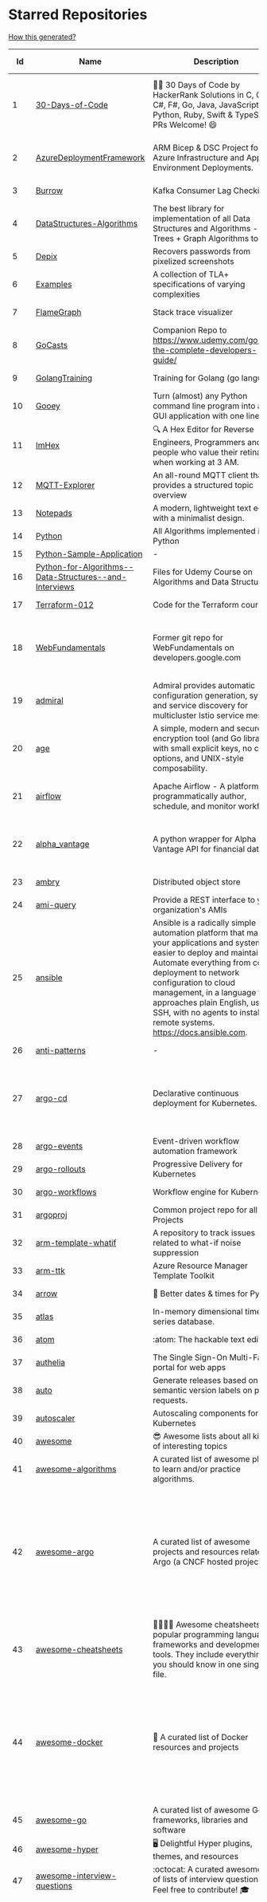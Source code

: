 # Starred Repositories  
[How this generated?](../master/USAGE.md)  
  
| Id 			| Name			| Description | Star Counts | Topics/Tags   | Last Updated 	|  
| ----------- | ----------- 	| ----------- | ----------- | ----------- 	| -----------   |  
|1|[30-Days-of-Code](https://github.com/xeoneux/30-Days-of-Code.git)|👨‍💻 30 Days of Code by HackerRank Solutions in C, C++, C#, F#, Go, Java, JavaScript, Python, Ruby, Swift & TypeScript. PRs Welcome! 😄|739|hackerrank, java, swift, python, csharp, fsharp, cplusplus, solutions, 30, days, of, code, typescript, go, ruby, kotlin, javascript, c|28-6-2022|  
|2|[AzureDeploymentFramework](https://github.com/brwilkinson/AzureDeploymentFramework.git)|ARM Bicep & DSC Project for Azure Infrastructure and App Environment Deployments.|73|bicep, powershell, arm-templates, desiredstateconfiguration, azure|26-7-2022|  
|3|[Burrow](https://github.com/linkedin/Burrow.git)|Kafka Consumer Lag Checking|3287||2-2-2022|  
|4|[DataStructures-Algorithms](https://github.com/rachitiitr/DataStructures-Algorithms.git)|The best library for implementation of all Data Structures and Algorithms - Trees + Graph Algorithms too!|2323||13-6-2021|  
|5|[Depix](https://github.com/beurtschipper/Depix.git)|Recovers passwords from pixelized screenshots|22613|||  
|6|[Examples](https://github.com/tlaplus/Examples.git)|A collection of TLA+ specifications of varying complexities|937||7-8-2022|  
|7|[FlameGraph](https://github.com/brendangregg/FlameGraph.git)|Stack trace visualizer|13386||31-8-2021|  
|8|[GoCasts](https://github.com/StephenGrider/GoCasts.git)|Companion Repo to https://www.udemy.com/go-the-complete-developers-guide/|1736||25-8-2017|  
|9|[GolangTraining](https://github.com/GoesToEleven/GolangTraining.git)|Training for Golang (go language)|8323||4-12-2018|  
|10|[Gooey](https://github.com/chriskiehl/Gooey.git)|Turn (almost) any Python command line program into a full GUI application with one line|16532||8-5-2022|  
|11|[ImHex](https://github.com/WerWolv/ImHex.git)|🔍 A Hex Editor for Reverse Engineers, Programmers and people who value their retinas when working at 3 AM.|19989||11-8-2022|  
|12|[MQTT-Explorer](https://github.com/thomasnordquist/MQTT-Explorer.git)|An all-round MQTT client that provides a structured topic overview|1871||27-2-2022|  
|13|[Notepads](https://github.com/0x7c13/Notepads.git)|A modern, lightweight text editor with a minimalist design.|6615|||  
|14|[Python](https://github.com/TheAlgorithms/Python.git)|All Algorithms implemented in Python|141570||7-8-2022|  
|15|[Python-Sample-Application](https://github.com/uber/Python-Sample-Application.git)|-|360|||  
|16|[Python-for-Algorithms--Data-Structures--and-Interviews](https://github.com/jmportilla/Python-for-Algorithms--Data-Structures--and-Interviews.git)|Files for Udemy Course on Algorithms and Data Structures|2115||1-7-2022|  
|17|[Terraform-012](https://github.com/addamstj/Terraform-012.git)|Code for the Terraform course|67||6-7-2020|  
|18|[WebFundamentals](https://github.com/google/WebFundamentals.git)|Former git repo for WebFundamentals on developers.google.com|13406|html, best-practices, javascript, css, mobile-web, chrome, chrome-browser, html5, web, web-app, progressive-web-app|10-8-2022|  
|19|[admiral](https://github.com/istio-ecosystem/admiral.git)|Admiral provides automatic configuration generation, syncing and service discovery for multicluster Istio service mesh|475||10-8-2022|  
|20|[age](https://github.com/FiloSottile/age.git)|A simple, modern and secure encryption tool (and Go library) with small explicit keys, no config options, and UNIX-style composability.|11053||28-7-2022|  
|21|[airflow](https://github.com/apache/airflow.git)|Apache Airflow - A platform to programmatically author, schedule, and monitor workflows|26969|airflow, apache, apache-airflow, python, scheduler, workflow, hacktoberfest|11-8-2022|  
|22|[alpha_vantage](https://github.com/RomelTorres/alpha_vantage.git)|A python wrapper for Alpha Vantage API for financial data.|3699|alpha-vantage, pandas, financial-data, python, stock, alphavantage, json, finance, api-wrapper, cryptocurrency, bitcoin|14-6-2021|  
|23|[ambry](https://github.com/linkedin/ambry.git)|Distributed object store|1550||11-8-2022|  
|24|[ami-query](https://github.com/intuit/ami-query.git)|Provide a REST interface to your organization's AMIs|38|||  
|25|[ansible](https://github.com/ansible/ansible.git)|Ansible is a radically simple IT automation platform that makes your applications and systems easier to deploy and maintain. Automate everything from code deployment to network configuration to cloud management, in a language that approaches plain English, using SSH, with no agents to install on remote systems. https://docs.ansible.com.|54111||11-8-2022|  
|26|[anti-patterns](https://github.com/tonybaloney/anti-patterns.git)|-|99||15-7-2022|  
|27|[argo-cd](https://github.com/argoproj/argo-cd.git)|Declarative continuous deployment for Kubernetes.|10245|argo, kubernetes, continuous-deployment, gitops, continuous-delivery, docker, cd, cicd, pipeline, devops, ci-cd, argo-cd, ksonnet, helm, hacktoberfest|11-8-2022|  
|28|[argo-events](https://github.com/argoproj/argo-events.git)|Event-driven workflow automation framework|1615||10-8-2022|  
|29|[argo-rollouts](https://github.com/argoproj/argo-rollouts.git)|Progressive Delivery for Kubernetes|1647||11-8-2022|  
|30|[argo-workflows](https://github.com/argoproj/argo-workflows.git)|Workflow engine for Kubernetes|11516||11-8-2022|  
|31|[argoproj](https://github.com/argoproj/argoproj.git)|Common project repo for all Argo Projects|318||3-8-2022|  
|32|[arm-template-whatif](https://github.com/Azure/arm-template-whatif.git)|A repository to track issues related to what-if noise suppression|62||2-8-2022|  
|33|[arm-ttk](https://github.com/Azure/arm-ttk.git)|Azure Resource Manager Template Toolkit|336||10-8-2022|  
|34|[arrow](https://github.com/arrow-py/arrow.git)|🏹 Better dates & times for Python|7990||22-7-2022|  
|35|[atlas](https://github.com/Netflix/atlas.git)|In-memory dimensional time series database.|3118||8-8-2022|  
|36|[atom](https://github.com/atom/atom.git)|:atom: The hackable text editor|58345||23-6-2022|  
|37|[authelia](https://github.com/authelia/authelia.git)|The Single Sign-On Multi-Factor portal for web apps|13887||11-8-2022|  
|38|[auto](https://github.com/intuit/auto.git)|Generate releases based on semantic version labels on pull requests.|1788||25-7-2022|  
|39|[autoscaler](https://github.com/kubernetes/autoscaler.git)|Autoscaling components for Kubernetes|5945||11-8-2022|  
|40|[awesome](https://github.com/sindresorhus/awesome.git)|😎 Awesome lists about all kinds of interesting topics|214059||11-8-2022|  
|41|[awesome-algorithms](https://github.com/tayllan/awesome-algorithms.git)|A curated list of awesome places to learn and/or practice algorithms.|12050||9-5-2022|  
|42|[awesome-argo](https://github.com/terrytangyuan/awesome-argo.git)|A curated list of awesome projects and resources related to Argo (a CNCF hosted project)|802|awesome, awesome-list, awesome-lists, argocd, argo-workflows, argo-events, argo-rollouts, machine-learning, workflow-engine, workflow-management, infrastructure-as-code, continuous-delivery, cloud-native, kubernetes, cncf, gitops, workflow-orchestration, devops, mlops, argo|14-7-2022|  
|43|[awesome-cheatsheets](https://github.com/LeCoupa/awesome-cheatsheets.git)|👩‍💻👨‍💻 Awesome cheatsheets for popular programming languages, frameworks and development tools. They include everything you should know in one single file.|30026||12-7-2022|  
|44|[awesome-docker](https://github.com/veggiemonk/awesome-docker.git)|:whale: A curated list of Docker resources and projects|22518|docker, awesome, awesome-list, container, tools, dockerfile, list, moby, docker-container, docker-image, docker-environment, docker-deployment, docker-swarm, docker-api, docker-monitoring, docker-machine, docker-security, docker-registry|2-8-2022|  
|45|[awesome-go](https://github.com/avelino/awesome-go.git)|A curated list of awesome Go frameworks, libraries and software|85608||7-8-2022|  
|46|[awesome-hyper](https://github.com/bnb/awesome-hyper.git)|🖥 Delightful Hyper plugins, themes, and resources|9969|||  
|47|[awesome-interview-questions](https://github.com/DopplerHQ/awesome-interview-questions.git)|:octocat: A curated awesome list of lists of interview questions. Feel free to contribute! :mortar_board: |48639||16-11-2021|  
|48|[awesome-kubernetes](https://github.com/ramitsurana/awesome-kubernetes.git)|A curated list for awesome kubernetes sources :ship::tada:|12973|kubernetes, minikube, meetup, resource, kubernetes-sources, google-cloud, kubernetes-cluster, deploy-kubernetes, aws, enterprise-kubernetes-products, monitoring-kubernetes, azure, schedule, google-kubernetes, docker, cloud-providers, books, machine-learning|4-7-2022|  
|49|[awesome-kubernetes](https://github.com/nubenetes/awesome-kubernetes.git)|A curated list of awesome references collected since 2018.|264|kubernetes, cloud, awesome-list, aws, azure, gcp, devops, devops-tools, docker, containers|25-6-2022|  
|50|[awesome-macOS](https://github.com/iCHAIT/awesome-macOS.git)|  A curated list of awesome applications, softwares, tools and shiny things for macOS.|13216||4-2-2022|  
|51|[awesome-machine-learning](https://github.com/josephmisiti/awesome-machine-learning.git)|A curated list of awesome Machine Learning frameworks, libraries and software.|55426||10-7-2022|  
|52|[awesome-macos-command-line](https://github.com/herrbischoff/awesome-macos-command-line.git)|Use your macOS terminal shell to do awesome things.|26027|macos, macosx, shell, terminal, awesome-list, awesome, list|2-9-2021|  
|53|[awesome-microservices](https://github.com/mfornos/awesome-microservices.git)|A curated list of Microservice Architecture related principles and technologies.|11256||22-4-2022|  
|54|[awesome-pentest](https://github.com/enaqx/awesome-pentest.git)|A collection of awesome penetration testing resources, tools and other shiny things|16589||18-7-2022|  
|55|[awesome-python](https://github.com/vinta/awesome-python.git)|A curated list of awesome Python frameworks, libraries, software and resources|137082|||  
|56|[awesome-python-applications](https://github.com/mahmoud/awesome-python-applications.git)|💿 Free software that works great, and also happens to be open-source Python. |13870||10-7-2022|  
|57|[awesome-readme](https://github.com/matiassingers/awesome-readme.git)|A curated list of awesome READMEs|12535||8-8-2022|  
|58|[awesome-sanic](https://github.com/mekicha/awesome-sanic.git)|A curated list of awesome Sanic resources and extensions|591||12-7-2022|  
|59|[awesome-scalability](https://github.com/binhnguyennus/awesome-scalability.git)|The Patterns of Scalable, Reliable, and Performant Large-Scale Systems|40031|system-design, backend, scalability, interview, architecture, devops, design-patterns, interview-questions, awesome-list, big-data, awesome, resources, lists, web-development, programming, system, interview-practice, computer-science, distributed-systems, machine-learning|6-8-2022|  
|60|[awesome-selfhosted](https://github.com/awesome-selfhosted/awesome-selfhosted.git)|A list of Free Software network services and web applications which can be hosted on your own servers|98230||11-8-2022|  
|61|[awesome-shell](https://github.com/alebcay/awesome-shell.git)|A curated list of awesome command-line frameworks, toolkits, guides and gizmos. Inspired by awesome-php.|24415||27-4-2022|  
|62|[awesome-sre](https://github.com/dastergon/awesome-sre.git)|A curated list of Site Reliability and Production Engineering resources.|8699||16-7-2022|  
|63|[awesome-sysadmin](https://github.com/awesome-foss/awesome-sysadmin.git)|A curated list of amazingly awesome open source sysadmin resources.|14665||31-7-2022|  
|64|[awless](https://github.com/wallix/awless.git)|A Mighty CLI for AWS|4861||10-12-2018|  
|65|[aws-eks-best-practices](https://github.com/aws/aws-eks-best-practices.git)|A best practices guide for day 2 operations, including operational excellence, security, reliability, performance efficiency, and cost optimization.|1031||9-8-2022|  
|66|[aws-eks-kubernetes-masterclass](https://github.com/stacksimplify/aws-eks-kubernetes-masterclass.git)|AWS EKS Kubernetes - Masterclass   DevOps, Microservices|547||3-3-2022|  
|67|[azkaban](https://github.com/azkaban/azkaban.git)|Azkaban workflow manager.|4097|workflow-engine, azkaban, scheduling, hacktoberfest|4-8-2022|  
|68|[azure-cli](https://github.com/Azure/azure-cli.git)|Azure Command-Line Interface|3184||11-8-2022|  
|69|[azure-docs-bicep-samples](https://github.com/Azure/azure-docs-bicep-samples.git)|-|35||1-7-2022|  
|70|[azure-quickstart-templates](https://github.com/Azure/azure-quickstart-templates.git)|Azure Quickstart Templates|12004|azure, templates, arm, bicep, bicep-templates, arm-templates|11-8-2022|  
|71|[azure-rest-api-specs](https://github.com/Azure/azure-rest-api-specs.git)|The source for REST API specifications for Microsoft Azure.|1672||11-8-2022|  
|72|[azure4everyone-samples](https://github.com/MarczakIO/azure4everyone-samples.git)|-|185||12-2-2022|  
|73|[backstage](https://github.com/backstage/backstage.git)|Backstage is an open platform for building developer portals|17601||11-8-2022|  
|74|[badges](https://github.com/Naereen/badges.git)|:pencil: Markdown code for lots of small badges :ribbon: :pushpin: (shields.io, forthebadge.com etc) :sunglasses:. Contributions are welcome! Please add yours!|3468||9-6-2022|  
|75|[bat](https://github.com/sharkdp/bat.git)|A cat(1) clone with wings.|36310||25-7-2022|  
|76|[behave](https://github.com/behave/behave.git)|BDD, Python style.|2680||9-8-2022|  
|77|[bhai-lang](https://github.com/DulLabs/bhai-lang.git)|A toy programming language written in Typescript|3553||17-4-2022|  
|78|[bicep](https://github.com/Azure/bicep.git)|Bicep is a declarative language for describing and deploying Azure resources|2457|arm-templates, arm-json, bicep|11-8-2022|  
|79|[bitcoin](https://github.com/bitcoin/bitcoin.git)|Bitcoin Core integration/staging tree|65618||11-8-2022|  
|80|[black](https://github.com/psf/black.git)|The uncompromising Python code formatter|28807||10-8-2022|  
|81|[bokeh](https://github.com/bokeh/bokeh.git)|Interactive Data Visualization in the browser, from  Python|16562||6-8-2022|  
|82|[boundary](https://github.com/hashicorp/boundary.git)|Boundary enables identity-based access management for dynamic infrastructure. |3394||11-8-2022|  
|83|[brooklin](https://github.com/linkedin/brooklin.git)|An extensible distributed system for reliable nearline data streaming at scale|781||5-8-2022|  
|84|[brotli](https://github.com/google/brotli.git)|Brotli compression format|11362||12-5-2022|  
|85|[build-your-own-x](https://github.com/codecrafters-io/build-your-own-x.git)|Master programming by recreating your favorite technologies from scratch.|161023||4-8-2022|  
|86|[cdk8s](https://github.com/cdk8s-team/cdk8s.git)|Define Kubernetes native apps and abstractions using object-oriented programming|3105||9-8-2022|  
|87|[cdnjs](https://github.com/cdnjs/cdnjs.git)|🤖 CDN assets - The #1 free and open source CDN built to make life easier for developers.|9597||11-8-2022|  
|88|[celery](https://github.com/celery/celery.git)|Distributed Task Queue (development branch)|19866|python, task-manager, task-scheduler, task-runner, queue-workers, queued-jobs, queue-tasks, amqp, redis, sqs, sqs-queue, python3, python-library, redis-queue|4-8-2022|  
|89|[cert-manager](https://github.com/cert-manager/cert-manager.git)|Automatically provision and manage TLS certificates in Kubernetes|9201|kubernetes, letsencrypt, tls, certificate, crd, hacktoberfest|10-8-2022|  
|90|[cfssl](https://github.com/cloudflare/cfssl.git)|CFSSL: Cloudflare's PKI and TLS toolkit|7184||24-5-2022|  
|91|[chaos-mesh](https://github.com/chaos-mesh/chaos-mesh.git)|A Chaos Engineering Platform for Kubernetes.|5078|||  
|92|[chaosmonkey](https://github.com/Netflix/chaosmonkey.git)|Chaos Monkey is a resiliency tool that helps applications tolerate random instance failures.|12555||30-10-2020|  
|93|[chartmuseum](https://github.com/helm/chartmuseum.git)|Host your own Helm Chart Repository|2910||1-8-2022|  
|94|[charts](https://github.com/helm/charts.git)|⚠️(OBSOLETE) Curated applications for Kubernetes|15448||21-12-2021|  
|95|[chef](https://github.com/chef/chef.git)|Chef Infra, a powerful automation platform that transforms infrastructure into code automating how infrastructure is configured, deployed and managed across any environment, at any scale|6973||9-8-2022|  
|96|[cilium](https://github.com/cilium/cilium.git)|eBPF-based Networking, Security, and Observability|12671||11-8-2022|  
|97|[clair](https://github.com/quay/clair.git)|Vulnerability Static Analysis for Containers|8963|containers, static-analysis, go, kubernetes, docker, oci, oci-image, vulnerabilities, clair|2-8-2022|  
|98|[cli](https://github.com/snyk/cli.git)|Snyk CLI scans and monitors your projects for security vulnerabilities.|4060||11-8-2022|  
|99|[cli-spinners](https://github.com/sindresorhus/cli-spinners.git)|Spinners for use in the terminal|2005||24-7-2022|  
|100|[cli53](https://github.com/barnybug/cli53.git)|Command line tool for Amazon Route 53|1798||8-4-2022|  
|101|[click](https://github.com/pallets/click.git)|Python composable command line interface toolkit|12813||1-8-2022|  
|102|[cobra](https://github.com/spf13/cobra.git)|A Commander for modern Go CLI interactions|28068||4-8-2022|  
|103|[codebytere.github.io](https://github.com/codebytere/codebytere.github.io.git)|personal website|454||12-7-2022|  
|104|[codesearch](https://github.com/google/codesearch.git)|Fast, indexed regexp search over large file trees|3135||29-3-2020|  
|105|[coding-interview-university](https://github.com/jwasham/coding-interview-university.git)|A complete computer science study plan to become a software engineer.|229165||11-8-2022|  
|106|[compose](https://github.com/docker/compose.git)|Define and run multi-container applications with Docker|26842|docker, docker-compose, orchestration, go, golang|10-8-2022|  
|107|[computer-science](https://github.com/ossu/computer-science.git)|:mortar_board: Path to a free self-taught education in Computer Science!|121565||3-8-2022|  
|108|[consul](https://github.com/hashicorp/consul.git)|Consul is a distributed, highly available, and data center aware solution to connect and configure applications across dynamic, distributed infrastructure.|25211|consul, service-mesh, service-discovery, kubernetes, vault, ecs, api-gateway|11-8-2022|  
|109|[containerd](https://github.com/containerd/containerd.git)|An open and reliable container runtime|11690||11-8-2022|  
|110|[core](https://github.com/home-assistant/core.git)|:house_with_garden: Open source home automation that puts local control and privacy first.|54340||11-8-2022|  
|111|[coredns](https://github.com/coredns/coredns.git)|CoreDNS is a DNS server that chains plugins|9588|dns-server, go, cncf, coredns, plugin, service-discovery|10-8-2022|  
|112|[coreutils](https://github.com/uutils/coreutils.git)|Cross-platform Rust rewrite of the GNU coreutils|12369|rust, coreutils, gnu-coreutils, busybox, cross-platform, command-line-tool|11-8-2022|  
|113|[cruise-control](https://github.com/linkedin/cruise-control.git)|Cruise-control is the first of its kind to fully automate the dynamic workload rebalance and self-healing of a Kafka cluster. It provides great value to Kafka users by simplifying the operation of Kafka clusters.|2234||11-8-2022|  
|114|[dailybot](https://github.com/sapumar/dailybot.git)|Simple telegram bot to remind about the daily stand up|9||23-12-2021|  
|115|[dapr](https://github.com/dapr/dapr.git)|Dapr is a portable, event-driven, runtime for building distributed applications across cloud and edge.|18785||11-8-2022|  
|116|[dashboard](https://github.com/kubernetes/dashboard.git)|General-purpose web UI for Kubernetes clusters|11526||8-8-2022|  
|117|[developer-roadmap](https://github.com/kamranahmedse/developer-roadmap.git)|Roadmap to becoming a developer in 2022|205906||11-8-2022|  
|118|[devops-exercises](https://github.com/bregman-arie/devops-exercises.git)|Linux, Jenkins, AWS, SRE, Prometheus, Docker, Python, Ansible, Git, Kubernetes, Terraform, OpenStack, SQL, NoSQL, Azure, GCP, DNS, Elastic, Network, Virtualization. DevOps Interview Questions|28234||10-8-2022|  
|119|[discourse](https://github.com/discourse/discourse.git)|A platform for community discussion. Free, open, simple.|36177||11-8-2022|  
|120|[dive](https://github.com/wagoodman/dive.git)|A tool for exploring each layer in a docker image|33166|docker, docker-image, inspector, explorer, cli, tui|2-7-2021|  
|121|[dns](https://github.com/miekg/dns.git)|DNS library in Go|6447|dnssec, go, dns-library, dns|21-6-2022|  
|122|[dnscontrol](https://github.com/StackExchange/dnscontrol.git)|Synchronize your DNS to multiple providers from a simple DSL|2318||11-8-2022|  
|123|[dnslib](https://github.com/paulc/dnslib.git)|A Python library to encode/decode DNS wire-format packets |225|python, python3, dns|9-8-2022|  
|124|[docker-cheat-sheet](https://github.com/wsargent/docker-cheat-sheet.git)|Docker Cheat Sheet|21029|docker, cheet-sheet|23-6-2022|  
|125|[docker-development-youtube-series](https://github.com/marcel-dempers/docker-development-youtube-series.git)|-|3246||10-8-2022|  
|126|[docker_practice](https://github.com/yeasy/docker_practice.git)|Learn and understand Docker&Container technologies, with real DevOps practice!|20946||12-5-2022|  
|127|[dockerfiles](https://github.com/jessfraz/dockerfiles.git)|Various Dockerfiles I use on the desktop and on servers.|12664||27-3-2021|  
|128|[doitlive](https://github.com/sloria/doitlive.git)|Because sometimes you need to do it live|3155||24-5-2021|  
|129|[dokku](https://github.com/dokku/dokku.git)|A docker-powered PaaS that helps you build and manage the lifecycle of applications|23383||11-8-2022|  
|130|[dotfiles](https://github.com/bbkane/dotfiles.git)|Configs for apps I care about|20|dotfiles, zsh, neovim, vscode, git, sqlite, sqlite3|4-8-2022|  
|131|[draft-classic](https://github.com/Azure/draft-classic.git)|A tool for developers to create cloud-native applications on Kubernetes.|3956||26-2-2020|  
|132|[drawio](https://github.com/jgraph/drawio.git)|Source to app.diagrams.net|30726||3-8-2022|  
|133|[duf](https://github.com/muesli/duf.git)|Disk Usage/Free Utility - a better 'df' alternative|9576||16-7-2022|  
|134|[eBPF-Package-Repository](https://github.com/l3af-project/eBPF-Package-Repository.git)|eBPF Programs|18||16-6-2022|  
|135|[echarts](https://github.com/apache/echarts.git)|Apache ECharts is a powerful, interactive charting and data visualization library for browser|52095||9-8-2022|  
|136|[echo](https://github.com/labstack/echo.git)|High performance, minimalist Go web framework|23069|go, echo, web, middleware, microservice, websocket, ssl, letsencrypt, micro-framework, https, http2, web-framework, labstack-echo|10-8-2022|  
|137|[elasticsearch](https://github.com/elastic/elasticsearch.git)|Free and Open, Distributed, RESTful Search Engine|60703||11-8-2022|  
|138|[emissary](https://github.com/emissary-ingress/emissary.git)|open source Kubernetes-native API gateway for microservices built on the Envoy Proxy|3839||11-8-2022|  
|139|[eng-practices](https://github.com/google/eng-practices.git)|Google's Engineering Practices documentation|18663||27-6-2022|  
|140|[eruda](https://github.com/liriliri/eruda.git)|Console for mobile browsers|12674|console, mobile, debugger, developer-tools, eruda|20-7-2022|  
|141|[etcd](https://github.com/etcd-io/etcd.git)|Distributed reliable key-value store for the most critical data of a distributed system|40814|etcd, raft, distributed-systems, kubernetes, go, database, key-value, consensus, distributed-database|11-8-2022|  
|142|[every-programmer-should-know](https://github.com/mtdvio/every-programmer-should-know.git)|A collection of (mostly) technical things every software developer should know about|61093||7-8-2022|  
|143|[ewd998](https://github.com/tlaplus-workshops/ewd998.git)|Distributed termination detection on a ring, due to Shmuel Safra:|21|termination, detection, distsys, tlaplus, specs, model-checking, theorem-proving, refinement, safety, liveness|20-5-2022|  
|144|[examples](https://github.com/kubernetes/examples.git)|Kubernetes application example tutorials|5091||21-7-2022|  
|145|[external-dns](https://github.com/kubernetes-sigs/external-dns.git)|Configure external DNS servers (AWS Route53, Google CloudDNS and others) for Kubernetes Ingresses and Services|5528|dns, kubernetes, route53, aws, clouddns, gcp, ingress, k8s-sig-network, dns-record, dns-providers, external-dns, dns-controller, dns-servers|10-8-2022|  
|146|[faas](https://github.com/openfaas/faas.git)|OpenFaaS - Serverless Functions Made Simple|21929|functions-as-a-service, functions, lambda, serverless, prometheus, kubernetes, k8s, serverless-functions, paas, gitops, faas, docker, golang, nodejs|11-8-2022|  
|147|[face_recognition](https://github.com/ageitgey/face_recognition.git)|The world's simplest facial recognition api for Python and the command line|45453||10-6-2022|  
|148|[falcon](https://github.com/falconry/falcon.git)|The no-magic web data plane API and microservices framework for Python developers, with a focus on reliability, correctness, and performance at scale.|8846||11-8-2022|  
|149|[fish-shell](https://github.com/fish-shell/fish-shell.git)|The user-friendly command line shell.|19366||11-8-2022|  
|150|[flamethrower](https://github.com/DNS-OARC/flamethrower.git)|a DNS performance and functional testing utility supporting UDP, TCP, DoT and DoH (by @ns1labs)|255||5-7-2022|  
|151|[flask](https://github.com/pallets/flask.git)|The Python micro framework for building web applications.|60183||8-8-2022|  
|152|[flask-celery-example](https://github.com/miguelgrinberg/flask-celery-example.git)|This repository contains the example code for my blog article Using Celery with Flask.|1080||12-9-2021|  
|153|[flask-swagger-ui](https://github.com/sveint/flask-swagger-ui.git)|Swagger UI blueprint for flask|150||24-5-2022|  
|154|[flower](https://github.com/mher/flower.git)|Real-time monitor and web admin for Celery distributed task queue|5321||15-7-2022|  
|155|[flux](https://github.com/fluxcd/flux.git)|Successor: https://github.com/fluxcd/flux2 — The GitOps Kubernetes operator|6905|kubernetes, gitops, continuous-deployment, continuous-delivery, helm, kustomize, monitoring|27-7-2022|  
|156|[fortio](https://github.com/fortio/fortio.git)|Fortio load testing library, command line tool, advanced echo server and web UI in go (golang). Allows to specify a set query-per-second load and record latency histograms and other useful stats.|2622||4-8-2022|  
|157|[fortio-operator](https://github.com/verfio/fortio-operator.git)|Load Testing Operator within the Kubernetes cluster and outside of it.|36|||  
|158|[free-for-dev](https://github.com/ripienaar/free-for-dev.git)|A list of SaaS, PaaS and IaaS offerings that have free tiers of interest to devops and infradev|56882|||  
|159|[free-programming-books](https://github.com/EbookFoundation/free-programming-books.git)|:books: Freely available programming books|244560|education, books, list, resource, hacktoberfest|11-8-2022|  
|160|[frp](https://github.com/fatedier/frp.git)|A fast reverse proxy to help you expose a local server behind a NAT or firewall to the internet.|58883||14-7-2022|  
|161|[game_control](https://github.com/ChoudharyChanchal/game_control.git)|-|744||19-7-2020|  
|162|[gin](https://github.com/gin-gonic/gin.git)|Gin is a HTTP web framework written in Go (Golang). It features a Martini-like API with much better performance -- up to 40 times faster. If you need smashing performance, get yourself some Gin.|61861|server, middleware, framework, go, router, performance, gin|2-8-2022|  
|163|[git-standup](https://github.com/kamranahmedse/git-standup.git)|Recall what you did on the last working day. Psst! or be nosy and find what someone else in your team did ;-)|7186|standup, git-standup, agile, meeting, git, git-addons, git-|30-9-2021|  
|164|[gitbook](https://github.com/GitbookIO/gitbook.git)|📝 Modern documentation format and toolchain using Git and Markdown|24941|||  
|165|[github-cheat-sheet](https://github.com/tiimgreen/github-cheat-sheet.git)|A list of cool features of Git and GitHub.|36290||28-5-2022|  
|166|[github1s](https://github.com/conwnet/github1s.git)|One second to read GitHub code with VS Code.|21134||9-8-2022|  
|167|[gitignore](https://github.com/github/gitignore.git)|A collection of useful .gitignore templates|136935||10-5-2022|  
|168|[gitui](https://github.com/extrawurst/gitui.git)|Blazing 💥 fast terminal-ui for git written in rust 🦀|8676||6-8-2022|  
|169|[glb-director](https://github.com/github/glb-director.git)|GitHub Load Balancer Director and supporting tooling.|2201||1-2-2022|  
|170|[gloo](https://github.com/solo-io/gloo.git)|The Feature-rich, Kubernetes-native, Next-Generation API Gateway Built on Envoy|3488||10-8-2022|  
|171|[go-fuzz](https://github.com/dvyukov/go-fuzz.git)|Randomized testing for Go|4447||26-7-2022|  
|172|[go-github](https://github.com/google/go-github.git)|Go library for accessing the GitHub v3 API|8715||2-8-2022|  
|173|[go-leetcode](https://github.com/austingebauer/go-leetcode.git)|A collection of 100+ popular LeetCode problems solved in Go.|1726||10-3-2021|  
|174|[go-restful](https://github.com/emicklei/go-restful.git)|package for building REST-style Web Services using Go|4563|rest, go, customizable, routing, openapi|21-7-2022|  
|175|[go-spew](https://github.com/davecgh/go-spew.git)|Implements a deep pretty printer for Go data structures to aid in debugging|5183||30-8-2018|  
|176|[goaccess](https://github.com/allinurl/goaccess.git)|GoAccess is a real-time web log analyzer and interactive viewer that runs in a terminal in *nix systems or through your browser.|14982||9-8-2022|  
|177|[gods](https://github.com/emirpasic/gods.git)|GoDS (Go Data Structures) - Sets, Lists, Stacks, Maps, Trees, Queues, and much more|12273||18-4-2022|  
|178|[golang-web-dev](https://github.com/GoesToEleven/golang-web-dev.git)|-|3031||13-12-2019|  
|179|[goldmark](https://github.com/yuin/goldmark.git)|:trophy: A markdown parser written in Go. Easy to extend, standard(CommonMark) compliant, well structured.|2278||6-8-2022|  
|180|[google-maps-services-python](https://github.com/googlemaps/google-maps-services-python.git)|Python client library for Google Maps API Web Services|3629||19-5-2022|  
|181|[goreleaser](https://github.com/goreleaser/goreleaser.git)|Deliver Go binaries as fast and easily as possible|10437|homebrew, golang, travis, release-automation, docker, snapcraft, package, deb, rpm, go, apk, hacktoberfest, github-actions|11-8-2022|  
|182|[gotty](https://github.com/yudai/gotty.git)|Share your terminal as a web application|17073|||  
|183|[grafana](https://github.com/grafana/grafana.git)|The open and composable observability and data visualization platform. Visualize metrics, logs, and traces from multiple sources like Prometheus, Loki, Elasticsearch, InfluxDB, Postgres and many more. |50370||11-8-2022|  
|184|[graphene-django](https://github.com/graphql-python/graphene-django.git)|Integrate GraphQL into your Django project.|3903||3-3-2022|  
|185|[grequests](https://github.com/spyoungtech/grequests.git)|Requests + Gevent = <3|4082||26-1-2022|  
|186|[grex](https://github.com/pemistahl/grex.git)|A command-line tool and Rust library for generating regular expressions from user-provided test cases|5481||3-8-2022|  
|187|[greykite](https://github.com/linkedin/greykite.git)|A flexible, intuitive and fast forecasting library|1569||3-8-2022|  
|188|[grumpy](https://github.com/giantswarm/grumpy.git)|Kubernetes Validation Admission Controller example|22||24-7-2020|  
|189|[guacamole-server](https://github.com/apache/guacamole-server.git)|Mirror of Apache Guacamole Server|2179||30-7-2022|  
|190|[halo](https://github.com/manrajgrover/halo.git)|💫 Beautiful spinners for terminal, IPython and Jupyter|2625||9-11-2020|  
|191|[haproxy](https://github.com/haproxy/haproxy.git)|HAProxy Load Balancer's development branch (mirror of git.haproxy.org)|3000||11-8-2022|  
|192|[helm](https://github.com/helm/helm.git)|The Kubernetes Package Manager|22387|||  
|193|[helm-git-repo](https://github.com/yks0000/helm-git-repo.git)|A Helm Repo (Automatically build index.yaml)|1||6-4-2021|  
|194|[hey](https://github.com/rakyll/hey.git)|HTTP load generator, ApacheBench (ab) replacement|14051||23-3-2021|  
|195|[howdoi](https://github.com/gleitz/howdoi.git)|instant coding answers via the command line|9629||4-7-2022|  
|196|[htop](https://github.com/htop-dev/htop.git)|htop - an interactive process viewer|3938||10-8-2022|  
|197|[http-api-design](https://github.com/interagent/http-api-design.git)|HTTP API design guide extracted from work on the Heroku Platform API|13614||18-11-2021|  
|198|[http2smugl](https://github.com/neex/http2smugl.git)|-|449||7-7-2022|  
|199|[httpstat](https://github.com/davecheney/httpstat.git)|It's like curl -v, with colours. |6125||10-10-2021|  
|200|[httpstat](https://github.com/reorx/httpstat.git)|curl statistics made simple|5190|curl, cli, python, http, visualization|24-12-2020|  
|201|[hub](https://github.com/github/hub.git)|A command-line tool that makes git easier to use with GitHub.|21960||4-4-2022|  
|202|[hugo](https://github.com/gohugoio/hugo.git)|The world’s fastest framework for building websites.|60775||7-8-2022|  
|203|[hugo-PaperMod](https://github.com/adityatelange/hugo-PaperMod.git)| A fast, clean, responsive Hugo theme.|4028|fast, clean, mit-license, hugo-theme, high-performance, blog, portfolio, grayscale, hugo, feature-rich, well-documented, hugo-blog-theme, blog-theme, theme, papermod|6-8-2022|  
|204|[hygieia](https://github.com/hygieia/hygieia.git)|CapitalOne  DevOps Dashboard|3702|||  
|205|[hyper](https://github.com/vercel/hyper.git)|A terminal built on web technologies|38989||12-7-2022|  
|206|[influxdb](https://github.com/influxdata/influxdb.git)|Scalable datastore for metrics, events, and real-time analytics|23935||9-8-2022|  
|207|[ingress-nginx](https://github.com/kubernetes/ingress-nginx.git)|Ingress-NGINX Controller for Kubernetes|13216||9-8-2022|  
|208|[interactive-coding-challenges](https://github.com/donnemartin/interactive-coding-challenges.git)|120+ interactive Python coding interview challenges (algorithms and data structures).  Includes Anki flashcards.|25941||5-8-2020|  
|209|[interviews](https://github.com/kdn251/interviews.git)|Everything you need to know to get the job.|57944|||  
|210|[ipython](https://github.com/ipython/ipython.git)|Official repository for IPython itself. Other repos in the IPython organization contain things like the website, documentation builds, etc.|15459||18-7-2022|  
|211|[iris](https://github.com/kataras/iris.git)|The fastest HTTP/2 Go Web Framework. Easy to learn. Fast development with Code you control. Unbeatable cost-performance ratio :leaves: :rocket:   谢谢  |22743||9-8-2022|  
|212|[iris](https://github.com/linkedin/iris.git)|Iris is a highly configurable and flexible service for paging and messaging.|692||27-6-2022|  
|213|[istio](https://github.com/istio/istio.git)|Connect, secure, control, and observe services.|31058||11-8-2022|  
|214|[jaeger](https://github.com/jaegertracing/jaeger.git)|CNCF Jaeger, a Distributed Tracing Platform|16201||10-8-2022|  
|215|[jsonnet](https://github.com/google/jsonnet.git)|Jsonnet - The data templating language|5695||22-7-2022|  
|216|[k2tf](https://github.com/sl1pm4t/k2tf.git)|Kubernetes YAML to Terraform HCL converter|821||29-5-2022|  
|217|[k3s](https://github.com/k3s-io/k3s.git)|Lightweight Kubernetes|20676||10-8-2022|  
|218|[k6](https://github.com/grafana/k6.git)|A modern load testing tool, using Go and JavaScript - https://k6.io|17467|||  
|219|[k8s-conformance](https://github.com/cncf/k8s-conformance.git)|🧪CNCF K8s Conformance Working Group|691|||  
|220|[k9s](https://github.com/derailed/k9s.git)|🐶 Kubernetes CLI To Manage Your Clusters In Style!|17493||4-8-2022|  
|221|[kafka-monitor](https://github.com/linkedin/kafka-monitor.git)|Xinfra Monitor monitors the availability of Kafka clusters by producing synthetic workloads using end-to-end pipelines to obtain derived vital statistics - E2E latency, service produce/consume availability, offsets commit availability & latency, message loss rate and more.|1893||29-3-2022|  
|222|[kaniko](https://github.com/GoogleContainerTools/kaniko.git)|Build Container Images In Kubernetes|10791|containers, docker, developer-tools, kubernetes|10-8-2022|  
|223|[kapacitor](https://github.com/influxdata/kapacitor.git)|Open source framework for processing, monitoring, and alerting on time series data|2150||11-8-2022|  
|224|[katib](https://github.com/kubeflow/katib.git)|Repository for hyperparameter tuning|1206||8-8-2022|  
|225|[katran](https://github.com/facebookincubator/katran.git)|A high performance layer 4 load balancer|3779|||  
|226|[kb](https://github.com/gnebbia/kb.git)|A minimalist command line knowledge base manager|2872||31-10-2021|  
|227|[keras-yolo2](https://github.com/experiencor/keras-yolo2.git)|Easy training on custom dataset. Various backends (MobileNet and SqueezeNet) supported. A YOLO demo to detect raccoon run entirely in brower is accessible at https://git.io/vF7vI (not on Windows).|1705||31-12-2019|  
|228|[kind](https://github.com/kubernetes-sigs/kind.git)|Kubernetes IN Docker - local clusters for testing Kubernetes|10262||9-8-2022|  
|229|[kopf](https://github.com/nolar/kopf.git)|A Python framework to write Kubernetes operators in just a few lines of code|1202||24-7-2022|  
|230|[kops](https://github.com/kubernetes/kops.git)|Kubernetes Operations (kOps) - Production Grade k8s Installation, Upgrades and Management|14238||11-8-2022|  
|231|[kraken](https://github.com/uber/kraken.git)|P2P Docker registry capable of distributing TBs of data in seconds|5121||25-7-2022|  
|232|[ksonnet](https://github.com/ksonnet/ksonnet.git)|A CLI-supported framework that streamlines writing and deployment of Kubernetes configurations to multiple clusters.|1157||5-2-2019|  
|233|[kube2iam](https://github.com/jtblin/kube2iam.git)|kube2iam  provides different AWS IAM roles for pods running on Kubernetes|1850||1-3-2022|  
|234|[kubebuilder](https://github.com/kubernetes-sigs/kubebuilder.git)|Kubebuilder - SDK for building Kubernetes APIs using CRDs|5495||11-8-2022|  
|235|[kubectl-aliases](https://github.com/ahmetb/kubectl-aliases.git)|Programmatically generated handy kubectl aliases.|2593|kubernetes, kubectl|5-4-2022|  
|236|[kubeflow](https://github.com/kubeflow/kubeflow.git)|Machine Learning Toolkit for Kubernetes|11756||30-7-2022|  
|237|[kubernetes-external-secrets](https://github.com/external-secrets/kubernetes-external-secrets.git)|Integrate external secret management systems with Kubernetes|2585|||  
|238|[kubernetes-handbook](https://github.com/rootsongjc/kubernetes-handbook.git)|Kubernetes中文指南/云原生应用架构实战手册 -  https://jimmysong.io/kubernetes-handbook|10220||1-6-2022|  
|239|[kubernetes-network-policy-recipes](https://github.com/ahmetb/kubernetes-network-policy-recipes.git)|Example recipes for Kubernetes Network Policies that you can just copy paste|4264|kubernetes, networking, security|12-7-2022|  
|240|[kubernetes-the-hard-way](https://github.com/kelseyhightower/kubernetes-the-hard-way.git)|Bootstrap Kubernetes the hard way on Google Cloud Platform. No scripts.|32085||2-5-2021|  
|241|[kubescape](https://github.com/armosec/kubescape.git)|Kubescape is a K8s open-source tool providing a multi-cloud K8s single pane of glass, including risk analysis, security compliance, RBAC visualizer and image vulnerabilities scanning. |6114|kubernetes, security, nsa, mitre-attack, devops, best-practice, vulnerability-detection|8-8-2022|  
|242|[kubesphere](https://github.com/kubesphere/kubesphere.git)|The container platform tailored for Kubernetes multi-cloud, datacenter, and edge management ⎈ 🖥 ☁️|10710||11-8-2022|  
|243|[kubespray](https://github.com/kubernetes-sigs/kubespray.git)|Deploy a Production Ready Kubernetes Cluster|12682||9-8-2022|  
|244|[kubewatch](https://github.com/vmware-archive/kubewatch.git)|Watch k8s events and trigger Handlers|2403||8-4-2022|  
|245|[kustomize](https://github.com/kubernetes-sigs/kustomize.git)|Customization of kubernetes YAML configurations|8708||10-8-2022|  
|246|[labs](https://github.com/docker/labs.git)|This is a collection of tutorials for learning how to use Docker with various tools. Contributions welcome.|10875|docker-tutorial, lab, swarm, docker, docker-compose, swarm-mode, orchestration, windows, dotnet, java, security, containers|18-4-2022|  
|247|[landscape](https://github.com/cncf/landscape.git)|🌄The Cloud Native Interactive Landscape filters and sorts hundreds of projects and products, and shows details including GitHub stars, funding or market cap, first and last commits, contributor counts, headquarters location, and recent tweets.|8427|cloud-native, landscape, cncf, svg, logo, serverless, crunchbase|11-8-2022|  
|248|[lazydocker](https://github.com/jesseduffield/lazydocker.git)|The lazier way to manage everything docker|23424||18-6-2022|  
|249|[learn-python](https://github.com/trekhleb/learn-python.git)|📚 Playground and cheatsheet for learning Python. Collection of Python scripts that are split by topics and contain code examples with explanations.|13025|||  
|250|[learn-python3](https://github.com/jerry-git/learn-python3.git)|Jupyter notebooks for teaching/learning Python 3|5133||2-8-2020|  
|251|[learnopencv](https://github.com/spmallick/learnopencv.git)|Learn OpenCV  : C++ and Python Examples|16874||9-8-2022|  
|252|[lens](https://github.com/lensapp/lens.git)|Lens - The way the world runs Kubernetes|19229||11-8-2022|  
|253|[leveldb](https://github.com/google/leveldb.git)|LevelDB is a fast key-value storage library written at Google that provides an ordered mapping from string keys to string values.|30129||18-7-2022|  
|254|[life](https://github.com/cheeaun/life.git)|Life - a timeline of important events in my life|2668||14-10-2018|  
|255|[linkedin-skill-assessments-quizzes](https://github.com/Ebazhanov/linkedin-skill-assessments-quizzes.git)|Full reference of LinkedIn answers 2022 for skill assessments (aws-lambda, rest-api, javascript, react, git, html, jquery, mongodb, java, Go, python, machine-learning, power-point) linkedin excel test lösungen, linkedin machine learning test LinkedIn test questions and answers |17123||11-8-2022|  
|256|[linkerd2](https://github.com/linkerd/linkerd2.git)|Ultralight, security-first service mesh for Kubernetes. Main repo for Linkerd 2.x.|8720||11-8-2022|  
|257|[linux](https://github.com/torvalds/linux.git)|Linux kernel source tree|136135||11-8-2022|  
|258|[linux-insides](https://github.com/0xAX/linux-insides.git)|A little bit about a linux kernel|26781|linux-kernel, linux-insides, linux|8-8-2022|  
|259|[litestream](https://github.com/benbjohnson/litestream.git)|Streaming replication for SQLite.|7144||8-8-2022|  
|260|[localstack](https://github.com/localstack/localstack.git)|💻  A fully functional local AWS cloud stack. Develop and test your cloud & Serverless apps offline!|42714|aws, localstack, testing, continuous-integration, developer-tools, python|11-8-2022|  
|261|[logrus](https://github.com/sirupsen/logrus.git)|Structured, pluggable logging for Go.|21077|logging, logrus, go|19-7-2022|  
|262|[loguru](https://github.com/Delgan/loguru.git)|Python logging made (stupidly) simple|12493||1-8-2022|  
|263|[lovefield](https://github.com/google/lovefield.git)|Lovefield is a relational database for web apps. Written in JavaScript, works cross-browser. Provides SQL-like APIs that are fast, safe, and easy to use.|6802||19-5-2020|  
|264|[machine](https://github.com/docker/machine.git)|Machine management for a container-centric world|6508||2-9-2019|  
|265|[managers-playbook](https://github.com/ksindi/managers-playbook.git)|:book: Heuristics for effective management|4957||23-4-2022|  
|266|[marathon](https://github.com/mesosphere/marathon.git)|Deploy and manage containers (including Docker) on top of Apache Mesos at scale.|4045|dcos-orchestration-guild, dcos|27-7-2021|  
|267|[markdown-here](https://github.com/adam-p/markdown-here.git)|Google Chrome, Firefox, and Thunderbird extension that lets you write email in Markdown and render it before sending.|56225||30-9-2018|  
|268|[mattermost-server](https://github.com/mattermost/mattermost-server.git)|Mattermost is an open source platform for secure collaboration across the entire software development lifecycle.|23639||11-8-2022|  
|269|[mdBook](https://github.com/rust-lang/mdBook.git)|Create book from markdown files. Like Gitbook but implemented in Rust|10320||11-8-2022|  
|270|[memray](https://github.com/bloomberg/memray.git)|Memray is a memory profiler for Python|8985||11-8-2022|  
|271|[mergestat](https://github.com/mergestat/mergestat.git)|Query git repositories with SQL. Generate reports, perform status checks, analyze codebases. 🔍 📊|3104||2-8-2022|  
|272|[metallb](https://github.com/metallb/metallb.git)|A network load-balancer implementation for Kubernetes using standard routing protocols|5036||3-8-2022|  
|273|[microservices-demo](https://github.com/GoogleCloudPlatform/microservices-demo.git)|Sample cloud-native application with 10 microservices showcasing Kubernetes, Istio, gRPC and OpenCensus.|12665||10-8-2022|  
|274|[minikube](https://github.com/kubernetes/minikube.git)|Run Kubernetes locally|24566||10-8-2022|  
|275|[minio](https://github.com/minio/minio.git)|Multi-Cloud :cloud: Object Storage |34559|go, storage, cloud, s3, objectstorage, cloudstorage, amazon-s3, cloudnative, k8s, kubernetes, multi-cloud, multi-cloud-kubernetes|11-8-2022|  
|276|[miniserve](https://github.com/svenstaro/miniserve.git)|🌟 For when you really just want to serve some files over HTTP right now!|3494||11-8-2022|  
|277|[mkcert](https://github.com/FiloSottile/mkcert.git)|A simple zero-config tool to make locally trusted development certificates with any names you'd like.|36307|https, tls, certificates, local-development, localhost, root-ca, macos, linux, windows, ios, firefox, chrome|26-4-2022|  
|278|[moby](https://github.com/moby/moby.git)|Moby Project - a collaborative project for the container ecosystem to assemble container-based systems|63748|docker, containers, go|11-8-2022|  
|279|[monkey](https://github.com/bouk/monkey.git)|Monkey patching in Go|2950||9-12-2019|  
|280|[mux](https://github.com/gorilla/mux.git)|A powerful HTTP router and URL matcher for building Go web servers with 🦍|17146|||  
|281|[mycli](https://github.com/dbcli/mycli.git)|A Terminal Client for MySQL with AutoCompletion and Syntax Highlighting.|10499|||  
|282|[mypy](https://github.com/python/mypy.git)|Optional static typing for Python|13587||11-8-2022|  
|283|[netdata](https://github.com/netdata/netdata.git)|Real-time performance monitoring, done right! https://www.netdata.cloud|60201||11-8-2022|  
|284|[nginx-admins-handbook](https://github.com/trimstray/nginx-admins-handbook.git)|How to improve NGINX performance, security, and other important things.|12782||20-10-2021|  
|285|[nginx-module-vts](https://github.com/vozlt/nginx-module-vts.git)|Nginx virtual host traffic status module|2695||10-2-2021|  
|286|[nocode](https://github.com/kelseyhightower/nocode.git)|The best way to write secure and reliable applications. Write nothing; deploy nowhere.|53344||21-1-2020|  
|287|[nprogress](https://github.com/rstacruz/nprogress.git)|For slim progress bars like on YouTube, Medium, etc|24565||19-4-2020|  
|288|[nuclei](https://github.com/projectdiscovery/nuclei.git)|Fast and customizable vulnerability scanner based on simple YAML based DSL.|9280|||  
|289|[og-aws](https://github.com/open-guides/og-aws.git)|📙 Amazon Web Services — a practical guide|31525||17-2-2022|  
|290|[onedev](https://github.com/theonedev/onedev.git)|Self-hosted Git Server with CI/CD and Kanban|9364||11-8-2022|  
|291|[opencensus-python](https://github.com/census-instrumentation/opencensus-python.git)|A stats collection and distributed tracing framework|626||4-8-2022|  
|292|[opencost](https://github.com/opencost/opencost.git)|Cross-cloud cost allocation models for Kubernetes workloads|2669||9-8-2022|  
|293|[opencv](https://github.com/opencv/opencv.git)|Open Source Computer Vision Library|63152||11-8-2022|  
|294|[opencv-python](https://github.com/opencv/opencv-python.git)|Automated CI toolchain to produce precompiled opencv-python, opencv-python-headless, opencv-contrib-python and opencv-contrib-python-headless packages.|2916|||  
|295|[opengrok](https://github.com/oracle/opengrok.git)|OpenGrok is a fast and usable source code search and cross reference engine, written in Java|3670||30-7-2022|  
|296|[operator-sdk](https://github.com/operator-framework/operator-sdk.git)|SDK for building Kubernetes applications. Provides high level APIs, useful abstractions, and project scaffolding.|5929||11-8-2022|  
|297|[ora](https://github.com/sindresorhus/ora.git)|Elegant terminal spinner|7879||26-7-2022|  
|298|[oss-fuzz](https://github.com/google/oss-fuzz.git)|OSS-Fuzz - continuous fuzzing for open source software.|7669||11-8-2022|  
|299|[outrun](https://github.com/Overv/outrun.git)|Execute a local command using the processing power of another Linux machine.|3058||22-3-2021|  
|300|[pace](https://github.com/CodeByZach/pace.git)|Automatically add a progress bar to your site.|15478||15-7-2022|  
|301|[packer](https://github.com/hashicorp/packer.git)|Packer is a tool for creating identical machine images for multiple platforms from a single source configuration.|13875||10-8-2022|  
|302|[papers-we-love](https://github.com/papers-we-love/papers-we-love.git)|Papers from the computer science community to read and discuss.|63447||21-7-2022|  
|303|[pendulum](https://github.com/sdispater/pendulum.git)|Python datetimes made easy|4927||11-8-2022|  
|304|[perf-tools](https://github.com/brendangregg/perf-tools.git)|Performance analysis tools based on Linux perf_events (aka perf) and ftrace|8500||14-1-2020|  
|305|[pex](https://github.com/pantsbuild/pex.git)|A library and tool for generating .pex (Python EXecutable) files|2133||11-8-2022|  
|306|[pi-hole](https://github.com/pi-hole/pi-hole.git)|A black hole for Internet advertisements|38191|||  
|307|[pinpoint](https://github.com/pinpoint-apm/pinpoint.git)|APM, (Application Performance Management) tool for large-scale distributed systems. |12309||11-8-2022|  
|308|[pipeline](https://github.com/tektoncd/pipeline.git)|A cloud-native Pipeline resource.|7249||11-8-2022|  
|309|[ploomber](https://github.com/ploomber/ploomber.git)|The fastest ⚡️ way to build data pipelines. Develop iteratively, deploy anywhere. ☁️|2615|workflow, machine-learning, data-science, data-engineering, mlops, papermill, jupyter, jupyter-notebooks, pipelines, vscode, pycharm, notebooks|9-8-2022|  
|310|[portainer](https://github.com/portainer/portainer.git)|Making Docker and Kubernetes management easy.|22589||11-8-2022|  
|311|[pre-commit-terraform](https://github.com/antonbabenko/pre-commit-terraform.git)|pre-commit git hooks to take care of Terraform configurations 🇺🇦|1949||4-8-2022|  
|312|[predictive-horizontal-pod-autoscaler](https://github.com/jthomperoo/predictive-horizontal-pod-autoscaler.git)|Horizontal Pod Autoscaler built with predictive abilities using statistical models|203||23-7-2022|  
|313|[professional-services](https://github.com/GoogleCloudPlatform/professional-services.git)|Common solutions and tools developed by Google Cloud's Professional Services team|2224||11-8-2022|  
|314|[project-based-learning](https://github.com/practical-tutorials/project-based-learning.git)|Curated list of project-based tutorials|74757||13-4-2022|  
|315|[project-layout](https://github.com/golang-standards/project-layout.git)|Standard Go Project Layout|33788||1-7-2022|  
|316|[prometheus](https://github.com/prometheus/prometheus.git)|The Prometheus monitoring system and time series database.|43780|monitoring, metrics, alerting, graphing, time-series, prometheus, hacktoberfest|11-8-2022|  
|317|[protobuf](https://github.com/protocolbuffers/protobuf.git)|Protocol Buffers - Google's data interchange format|55739||11-8-2022|  
|318|[public-apis](https://github.com/public-apis/public-apis.git)|A collective list of free APIs|204963||19-7-2022|  
|319|[pyWhat](https://github.com/bee-san/pyWhat.git)|🐸   Identify anything. pyWhat easily lets you identify emails, IP addresses, and more. Feed it a .pcap file or some text and it'll tell you what it is! 🧙‍♀️|5323||9-5-2022|  
|320|[pycryptodome](https://github.com/Legrandin/pycryptodome.git)|A self-contained cryptographic library for Python|2086||25-6-2022|  
|321|[pycurl](https://github.com/pycurl/pycurl.git)|PycURL - Python interface to libcurl|878||3-8-2022|  
|322|[pyenv](https://github.com/pyenv/pyenv.git)|Simple Python version management|28302||6-8-2022|  
|323|[pygradle](https://github.com/linkedin/pygradle.git)|Using Gradle to build Python projects|560||3-3-2020|  
|324|[pyinotify](https://github.com/seb-m/pyinotify.git)|Monitoring filesystems events with inotify on Linux.|2196||4-6-2015|  
|325|[pyjwt](https://github.com/jpadilla/pyjwt.git)|JSON Web Token implementation in Python|4298||3-8-2022|  
|326|[pykiteconnect](https://github.com/zerodha/pykiteconnect.git)|The official Python client library for the Kite Connect trading APIs|700||3-8-2022|  
|327|[pyscript](https://github.com/pyscript/pyscript.git)|Home Page: https://pyscript.net  Examples: https://pyscript.net/examples|14184||10-8-2022|  
|328|[pytest](https://github.com/pytest-dev/pytest.git)|The pytest framework makes it easy to write small tests, yet scales to support complex functional testing|9077||8-8-2022|  
|329|[python](https://github.com/kubernetes-client/python.git)|Official Python client library for kubernetes|5020|kubernetes, client-python, k8s, library, k8s-sig-api-machinery|8-8-2022|  
|330|[python-cheatsheet](https://github.com/gto76/python-cheatsheet.git)|Comprehensive Python Cheatsheet|29915||30-7-2022|  
|331|[python-concurrency](https://github.com/volker48/python-concurrency.git)|Code examples from my toptal engineering blog article|144||1-3-2021|  
|332|[python-docs-samples](https://github.com/GoogleCloudPlatform/python-docs-samples.git)|Code samples used on cloud.google.com|5751||11-8-2022|  
|333|[python-patterns](https://github.com/faif/python-patterns.git)|A collection of design patterns/idioms in Python|34723||8-8-2022|  
|334|[python-prompt-toolkit](https://github.com/prompt-toolkit/python-prompt-toolkit.git)|Library for building powerful interactive command line applications in Python|7871||27-6-2022|  
|335|[python-terraform](https://github.com/beelit94/python-terraform.git)|-|391||21-6-2022|  
|336|[raft.tla](https://github.com/ongardie/raft.tla.git)|TLA+ specification for the Raft consensus algorithm|332||4-5-2020|  
|337|[rancher](https://github.com/rancher/rancher.git)|Complete container management platform|19695|rancher, docker, kubernetes, orchestration, cattle, containers|11-8-2022|  
|338|[realworld](https://github.com/gothinkster/realworld.git)|"The mother of all demo apps" — Exemplary fullstack Medium.com clone powered by React, Angular, Node, Django, and many more 🏅|67887||19-5-2022|  
|339|[request](https://github.com/request/request.git)|🏊🏾 Simplified HTTP request client.|25511||11-2-2020|  
|340|[requests](https://github.com/psf/requests.git)|A simple, yet elegant, HTTP library.|48011||27-7-2022|  
|341|[rich](https://github.com/Textualize/rich.git)|Rich is a Python library for rich text and beautiful formatting in the terminal.|39083||9-8-2022|  
|342|[roadmap](https://github.com/github/roadmap.git)|GitHub public roadmap|6817|roadmap, github, github-enterprise|3-6-2022|  
|343|[rook](https://github.com/rook/rook.git)|Storage Orchestration for Kubernetes|10235||11-8-2022|  
|344|[roxy-wi](https://github.com/hap-wi/roxy-wi.git)|Web interface for managing Haproxy, Nginx, Apache and Keepalived servers|1120|||  
|345|[rudder-server](https://github.com/rudderlabs/rudder-server.git)|Privacy and Security focused Segment-alternative, in Golang and React  |3200||11-8-2022|  
|346|[runc](https://github.com/opencontainers/runc.git)|CLI tool for spawning and running containers according to the OCI specification|9454|containers, docker, oci|4-8-2022|  
|347|[salt](https://github.com/saltstack/salt.git)|Software to automate the management and configuration of any infrastructure or application at scale. Get access to the Salt software package repository here: |12659||10-8-2022|  
|348|[sanic](https://github.com/sanic-org/sanic.git)|Next generation Python web server/framework   Build fast. Run fast.|16348||11-8-2022|  
|349|[sanic-prometheus](https://github.com/dkruchinin/sanic-prometheus.git)|Prometheus metrics for Sanic,  an async python web server|69||12-10-2020|  
|350|[scalene](https://github.com/plasma-umass/scalene.git)|Scalene: a high-performance, high-precision CPU, GPU, and memory profiler for Python|5900||8-8-2022|  
|351|[sceptre](https://github.com/Sceptre/sceptre.git)|Build better AWS infrastructure|1342||22-7-2022|  
|352|[schedule](https://github.com/dbader/schedule.git)|Python job scheduling for humans.|9811||23-4-2022|  
|353|[schema](https://github.com/keleshev/schema.git)|Schema validation just got Pythonic|2625||1-12-2021|  
|354|[scrapy](https://github.com/scrapy/scrapy.git)|Scrapy, a fast high-level web crawling & scraping framework for Python.|44227||29-7-2022|  
|355|[sdkman-cli](https://github.com/sdkman/sdkman-cli.git)|The SDKMAN! Command Line Interface|4794||6-8-2022|  
|356|[sealed-secrets](https://github.com/bitnami-labs/sealed-secrets.git)|A Kubernetes controller and tool for one-way encrypted Secrets|5304|kubernetes, kubernetes-secrets, devops-workflow, encrypt-secrets, gitops|4-8-2022|  
|357|[seaweedfs](https://github.com/seaweedfs/seaweedfs.git)|SeaweedFS is a fast distributed storage system for blobs, objects, files, and data lake, for billions of files! Blob store has O(1) disk seek, cloud tiering. Filer supports Cloud Drive, cross-DC active-active replication, Kubernetes, POSIX FUSE mount, S3 API, S3 Gateway, Hadoop, WebDAV, encryption, Erasure Coding.|15025||11-8-2022|  
|358|[semgrep](https://github.com/returntocorp/semgrep.git)|Lightweight static analysis for many languages. Find bug variants with patterns that look like source code.|6938||11-8-2022|  
|359|[serverless](https://github.com/serverless/serverless.git)|⚡ Serverless Framework – Build web, mobile and IoT applications with serverless architectures using AWS Lambda, Azure Functions, Google CloudFunctions & more! – |43250|serverless, serverless-framework, serverless-architectures, aws-lambda, google-cloud-functions, azure-functions, aws, microservice, aws-dynamodb|10-8-2022|  
|360|[shellcheck](https://github.com/koalaman/shellcheck.git)|ShellCheck, a static analysis tool for shell scripts|29586|haskell, shell, static-analysis, bash, linter, developer-tools|2-8-2022|  
|361|[shiv](https://github.com/linkedin/shiv.git)|shiv is a command line utility for building fully self contained Python zipapps as outlined in PEP 441, but with all their dependencies included.|1492||24-5-2022|  
|362|[signoz](https://github.com/SigNoz/signoz.git)|SigNoz is an open-source APM. It helps developers monitor their applications & troubleshoot problems, an open-source alternative to DataDog, NewRelic, etc. 🔥 🖥.   👉  Open source Application Performance Monitoring (APM) & Observability tool|7359|observability, application-monitoring, reactjs, javascript, opentelemetry, opensource, tracing, metrics, self-hosted, go, distributed-tracing, typescript, apm|11-8-2022|  
|363|[silver-surfer](https://github.com/devtron-labs/silver-surfer.git)|An OpenSource project to check ApiVersion compatibility and provide Migration path for Kubernetes objects when upgrading Kubernetes to latest versions.|180||29-10-2021|  
|364|[simple-kubernetes-webhook](https://github.com/slackhq/simple-kubernetes-webhook.git)|This project is aimed at illustrating how to build a fully functioning kubernetes admission webhook in the simplest way possible.|74||14-10-2021|  
|365|[skaffold](https://github.com/GoogleContainerTools/skaffold.git)|Easy and Repeatable Kubernetes Development|13121||10-8-2022|  
|366|[skipper](https://github.com/zalando/skipper.git)|An HTTP router and reverse proxy for service composition, including use cases like Kubernetes Ingress|2729||2-8-2022|  
|367|[slate](https://github.com/slatedocs/slate.git)|Beautiful static documentation for your API|34370||23-4-2022|  
|368|[sonobuoy](https://github.com/vmware-tanzu/sonobuoy.git)|Sonobuoy is a diagnostic tool that makes it easier to understand the state of a Kubernetes cluster by running a set of Kubernetes conformance tests and other plugins in an accessible and non-destructive manner.|2585|||  
|369|[sops](https://github.com/mozilla/sops.git)|Simple and flexible tool for managing secrets|10434||9-5-2022|  
|370|[sre-interview-prep-guide](https://github.com/mxssl/sre-interview-prep-guide.git)|Site Reliability Engineer Interview Preparation Guide|3303||8-8-2022|  
|371|[ssl-cert-check](https://github.com/Matty9191/ssl-cert-check.git)|Send notifications when SSL certificates are about to expire.|593||29-9-2021|  
|372|[starred-repo-toc](https://github.com/yks0000/starred-repo-toc.git)|Generates Markdown table for all Starred Repositories by a GitHub user.|18|starred-repositories, starred|11-8-2022|  
|373|[stern](https://github.com/wercker/stern.git)|⎈ Multi pod and container log tailing for Kubernetes|6141|kubernetes, tail, devops, logging, debugging|5-7-2019|  
|374|[strimzi-kafka-operator](https://github.com/strimzi/strimzi-kafka-operator.git)|Apache Kafka® running on Kubernetes|3373||10-8-2022|  
|375|[styleguide](https://github.com/google/styleguide.git)|Style guides for Google-originated open-source projects|31362||7-8-2022|  
|376|[swagger-ui](https://github.com/swagger-api/swagger-ui.git)|Swagger UI is a collection of HTML, JavaScript, and CSS assets that dynamically generate beautiful documentation from a Swagger-compliant API.|22500||10-8-2022|  
|377|[system-design-interview](https://github.com/checkcheckzz/system-design-interview.git)|System design interview for IT companies|18338||23-12-2020|  
|378|[system-design-primer](https://github.com/donnemartin/system-design-primer.git)|Learn how to design large-scale systems. Prep for the system design interview.  Includes Anki flashcards.|192445||31-7-2022|  
|379|[systeminformer](https://github.com/winsiderss/systeminformer.git)|A free, powerful, multi-purpose tool that helps you monitor system resources, debug software and detect malware. Brought to you by Winsider Seminars & Solutions, Inc. @ http://www.windows-internals.com|7790||11-8-2022|  
|380|[tech-interview-handbook](https://github.com/yangshun/tech-interview-handbook.git)|💯 Curated coding interview preparation materials for busy software engineers|76011||8-8-2022|  
|381|[telegram-bot-heroku-deploy](https://github.com/AnshumanFauzdar/telegram-bot-heroku-deploy.git)|Detailed guide to initially deploy a simple telegram python bot to heroku|33||5-2-2022|  
|382|[teleport](https://github.com/gravitational/teleport.git)|The easiest, most secure way to access infrastructure.|12362||11-8-2022|  
|383|[terminalizer](https://github.com/faressoft/terminalizer.git)|🦄 Record your terminal and generate animated gif images or share a web player|12840||27-7-2022|  
|384|[terminals-are-sexy](https://github.com/k4m4/terminals-are-sexy.git)|💥 A curated list of Terminal frameworks, plugins & resources for CLI lovers.|10696||13-4-2022|  
|385|[terraform](https://github.com/hashicorp/terraform.git)|Terraform enables you to safely and predictably create, change, and improve infrastructure. It is an open source tool that codifies APIs into declarative configuration files that can be shared amongst team members, treated as code, edited, reviewed, and versioned.|33752|||  
|386|[terraform-aws-devops](https://github.com/antonbabenko/terraform-aws-devops.git)|Info about many of my Terraform, AWS, and DevOps projects.|306||18-6-2022|  
|387|[terraform-best-practices](https://github.com/antonbabenko/terraform-best-practices.git)|Terraform best practices (available in en, fr, es, id, and other languages)|1414||14-7-2022|  
|388|[terraform-cdk](https://github.com/hashicorp/terraform-cdk.git)|Define infrastructure resources using programming constructs and provision them using HashiCorp Terraform|3714||11-8-2022|  
|389|[terraform-course](https://github.com/wardviaene/terraform-course.git)|Course files for my Udemy course about Terraform|1344||29-7-2022|  
|390|[terraform-multi-account](https://github.com/inovex/terraform-multi-account.git)|Some example how toadress multiple aws accounts with Terraform|20||12-6-2018|  
|391|[terraform-provider-restapi](https://github.com/Mastercard/terraform-provider-restapi.git)|A terraform provider to manage objects in a RESTful API|613|||  
|392|[terrascan](https://github.com/tenable/terrascan.git)|Detect compliance and security violations across Infrastructure as Code to mitigate risk before provisioning cloud native infrastructure.|3225||27-7-2022|  
|393|[terratest](https://github.com/gruntwork-io/terratest.git)| Terratest is a Go library that makes it easier to write automated tests for your infrastructure code.|6251||4-8-2022|  
|394|[textual](https://github.com/Textualize/textual.git)|Textual is a TUI (Text User Interface) framework for Python inspired by modern web development.|12888||26-7-2022|  
|395|[tflint](https://github.com/terraform-linters/tflint.git)|A Pluggable Terraform Linter|3275||10-8-2022|  
|396|[the-art-of-command-line](https://github.com/jlevy/the-art-of-command-line.git)|Master the command line, in one page|108926||16-7-2022|  
|397|[the-book-of-secret-knowledge](https://github.com/trimstray/the-book-of-secret-knowledge.git)|A collection of inspiring lists, manuals, cheatsheets, blogs, hacks, one-liners, cli/web tools and more.|74823||28-2-2022|  
|398|[toha](https://github.com/hugo-toha/toha.git)|A Hugo theme for personal portfolio|595|hacktoberfest, hugo, theme, portfolio, portfolio-site, blog, personal-website, personal-site, hacktoberfest-accepted, hugo-site, toha|30-7-2022|  
|399|[tokei](https://github.com/XAMPPRocky/tokei.git)|Count your code, quickly.|6875||26-6-2022|  
|400|[tqdm](https://github.com/tqdm/tqdm.git)|A Fast, Extensible Progress Bar for Python and CLI|22669||4-4-2022|  
|401|[traefik](https://github.com/traefik/traefik.git)|The Cloud Native Application Proxy|39200|||  
|402|[trafficserver](https://github.com/apache/trafficserver.git)|Apache Traffic Server™ is a fast, scalable and extensible HTTP/1.1 and HTTP/2 compliant caching proxy server.|1491||10-8-2022|  
|403|[trivy](https://github.com/aquasecurity/trivy.git)|Scanner for vulnerabilities in container images, file systems, and Git repositories, as well as for configuration issues and hard-coded secrets|13236|security, security-tools, docker, containers, vulnerability-scanners, vulnerability-detection, vulnerability, golang, go, kubernetes, hacktoberfest, devsecops, misconfiguration, infrastructure-as-code, iac|11-8-2022|  
|404|[troposphere](https://github.com/cloudtools/troposphere.git)|troposphere - Python library to create AWS CloudFormation descriptions|4699||9-8-2022|  
|405|[typer](https://github.com/tiangolo/typer.git)|Typer, build great CLIs. Easy to code. Based on Python type hints.|8547||17-7-2022|  
|406|[ultimate-go](https://github.com/hoanhan101/ultimate-go.git)|The Ultimate Go Study Guide|14842||17-9-2021|  
|407|[upterm](https://github.com/railsware/upterm.git)|A terminal emulator for the 21st century.|19394|||  
|408|[vegeta](https://github.com/tsenart/vegeta.git)|HTTP load testing tool and library. It's over 9000!|19997||11-10-2020|  
|409|[viper](https://github.com/spf13/viper.git)|Go configuration with fangs|20223||12-7-2022|  
|410|[vizceral](https://github.com/Netflix/vizceral.git)|WebGL visualization for displaying animated traffic graphs|3947||20-7-2019|  
|411|[vscode-debug-visualizer](https://github.com/hediet/vscode-debug-visualizer.git)|An extension for VS Code that visualizes data during debugging.|7338||22-3-2022|  
|412|[wait-for-it](https://github.com/vishnubob/wait-for-it.git)|Pure bash script to test and wait on the availability of a TCP host and port|7911||22-8-2020|  
|413|[watchdog](https://github.com/gorakhargosh/watchdog.git)|Python library and shell utilities to monitor filesystem events.|5399||26-7-2022|  
|414|[werkzeug](https://github.com/pallets/werkzeug.git)|The comprehensive WSGI web application library.|6150|python, wsgi, werkzeug, http, pallets|8-8-2022|  
|415|[what-happens-when](https://github.com/alex/what-happens-when.git)|An attempt to answer the age old interview question "What happens when you type google.com into your browser and press enter?"|34748||8-2-2022|  
|416|[wrk](https://github.com/wg/wrk.git)|Modern HTTP benchmarking tool|32640||7-2-2021|  
|417|[wrk2](https://github.com/giltene/wrk2.git)|A constant throughput, correct latency recording variant of wrk|3510||24-9-2019|  
|418|[wtf](https://github.com/wtfutil/wtf.git)|The personal information dashboard for your terminal|13692||27-7-2022|  
|419|[wtfpython](https://github.com/satwikkansal/wtfpython.git)|What the f*ck Python? 😱|31468||3-6-2022|  
|420|[wuzz](https://github.com/asciimoo/wuzz.git)|Interactive cli tool for HTTP inspection|10029||22-1-2021|  
|421|[xdp-tutorial](https://github.com/xdp-project/xdp-tutorial.git)|XDP tutorial|1401|||  
|422|[yaspin](https://github.com/pavdmyt/yaspin.git)|A lightweight terminal spinner for Python with safe pipes and redirects 🎁|561||5-8-2022|  
|423|[youtube-dl](https://github.com/ytdl-org/youtube-dl.git)|Command-line program to download videos from YouTube.com and other video sites|112238||10-8-2022|  
|424|[yq](https://github.com/mikefarah/yq.git)|yq is a portable command-line YAML, JSON, XML, CSV and properties processor|6168|yaml-processor, yaml, cli, golang, splat, devops-tools, portable, bash, xml, json, csv, properties|11-8-2022|  
|425|[zap](https://github.com/uber-go/zap.git)|Blazing fast, structured, leveled logging in Go.|16600||8-8-2022|  
|426|[zuul](https://github.com/Netflix/zuul.git)|Zuul is a gateway service that provides dynamic routing, monitoring, resiliency, security, and more.|12099||10-8-2022|  
|427|[zx](https://github.com/google/zx.git)|A tool for writing better scripts|33612|javascript, nodejs, shell, bash, cli|1-8-2022|  
  
